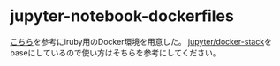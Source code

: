 # jupyter-notebook-dockerfiles

[こちら](http://qiita.com/izumin5210/items/5531f58f31d788bb8b9b)を参考にiruby用のDocker環境を用意した。
[jupyter/docker-stack](https://github.com/jupyter/docker-stacks)をbaseにしているので使い方はそちらを参考にしてください。
